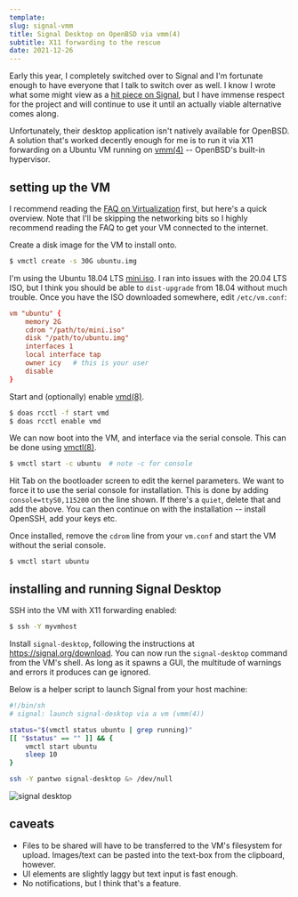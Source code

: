 ```yaml
---
template:
slug: signal-vmm
title: Signal Desktop on OpenBSD via vmm(4)
subtitle: X11 forwarding to the rescue
date: 2021-12-26
---
```


Early this year, I completely switched over to Signal and I'm fortunate enough
to have everyone that I talk to switch over as well. I know I wrote what some
might view as a [hit piece on Signal](/blog/signal), but I have immense respect
for the project and will continue to use it until an actually viable
alternative comes along.

Unfortunately, their desktop application isn't natively available for OpenBSD.
A solution that's worked decently enough for me is to run it via X11 forwarding
on a Ubuntu VM running on [vmm(4)](https://man.openbsd.org/vmm) -- OpenBSD's
built-in hypervisor.

## setting up the VM 

I recommend reading the [FAQ on
Virtualization](https://www.openbsd.org/faq/faq16.html) first, but here's a
quick overview. Note that I'll be skipping the networking bits so I highly
recommend reading the FAQ to get your VM connected to the internet.

Create a disk image for the VM to install onto.

```sh
$ vmctl create -s 30G ubuntu.img
```

I'm using the Ubuntu 18.04 LTS
[mini.iso](archive.ubuntu.com/ubuntu/dists/bionic/main/installer-amd64/current/images/netboot/mini.iso).
I ran into issues with the 20.04 LTS ISO, but I think you should be able to
`dist-upgrade` from 18.04 without much trouble. Once you have the ISO
downloaded somewhere, edit `/etc/vm.conf`:

```conf
vm "ubuntu" {
    memory 2G 
    cdrom "/path/to/mini.iso"
    disk "/path/to/ubuntu.img"
    interfaces 1
    local interface tap
    owner icy   # this is your user
    disable
}
```

Start and (optionally) enable [vmd(8)](https://man.openbsd.org/vmd).

```sh
$ doas rcctl -f start vmd
$ doas rcctl enable vmd
```

We can now boot into the VM, and interface via the serial console. This can be
done using [vmctl(8)](https://man.openbsd.org/vmctl).

```sh
$ vmctl start -c ubuntu  # note -c for console
```

Hit Tab on the bootloader screen to edit the kernel parameters. We want to
force it to use the serial console for installation. This is done by adding
`console=ttyS0,115200` on the line shown. If there's a `quiet`, delete that and
add the above. You can then continue on with the installation -- install
OpenSSH, add your keys etc.

Once installed, remove the `cdrom` line from your `vm.conf` and start the VM
without the serial console.

```
$ vmctl start ubuntu
```

## installing and running Signal Desktop

SSH into the VM with X11 forwarding enabled:

```sh
$ ssh -Y myvmhost
```

Install `signal-desktop`, following the instructions at
https://signal.org/download. You can now run the `signal-desktop`
command from the VM's shell. As long as it spawns a GUI, the multitude
of warnings and errors it produces can ge ignored.

Below is a helper script to launch Signal from your host machine:
```sh
#!/bin/sh
# signal: launch signal-desktop via a vm (vmm(4))

status="$(vmctl status ubuntu | grep running)"
[[ "$status" == "" ]] && {
    vmctl start ubuntu
    sleep 10
}

ssh -Y pantwo signal-desktop &> /dev/null
```

![signal desktop](https://cdn.icyphox.sh/HwF45.png)

## caveats

- Files to be shared will have to be transferred to the VM's filesystem
  for upload. Images/text can be pasted into the text-box from the
  clipboard, however.
- UI elements are slightly laggy but text input is fast enough.
- No notifications, but I think that's a feature.
